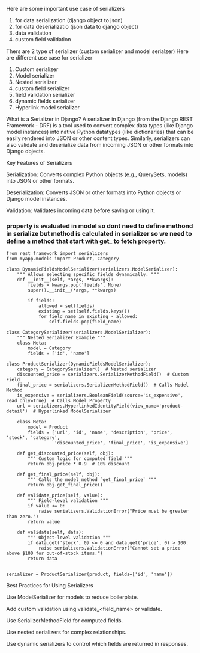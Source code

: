  Here are some important use case of serializers
1.  for data serialization (django object to json)
2. for data deserializatio (json data to django object)
3.  data validation 
4. custom field validation

Thers are 2 type of serializer (custom serializer and model serialzer)
Here are different use case for serializer
1. Custom serializer
2. Model serializer
3. Nested serializer
4. custom field serializer
5. field validation serializer
6. dynamic fields serializer
7. Hyperlink model serializer

What is a Serializer in Django?
A serializer in Django (from the Django REST Framework - DRF) is a tool used to convert complex data types (like Django model instances) into native Python datatypes (like dictionaries) that can be easily rendered into JSON or other content types. Similarly, serializers can also validate and deserialize data from incoming JSON or other formats into Django objects.

Key Features of Serializers

Serialization: Converts complex Python objects (e.g., QuerySets, models) into JSON or other formats.

Deserialization: Converts JSON or other formats into Python objects or Django model instances.

Validation: Validates incoming data before saving or using it.
### property is evaluated in model so dont need to define methond in serialize but method is calculated in serializer so we need to define a method that start with get_ to fetch property.
```
from rest_framework import serializers
from myapp.models import Product, Category

class DynamicFieldsModelSerializer(serializers.ModelSerializer):
    """ Allows selecting specific fields dynamically. """
    def __init__(self, *args, **kwargs):
        fields = kwargs.pop('fields', None)
        super().__init__(*args, **kwargs)

        if fields:
            allowed = set(fields)
            existing = set(self.fields.keys())
            for field_name in existing - allowed:
                self.fields.pop(field_name)

class CategorySerializer(serializers.ModelSerializer):
    """ Nested Serializer Example """
    class Meta:
        model = Category
        fields = ['id', 'name']

class ProductSerializer(DynamicFieldsModelSerializer):
    category = CategorySerializer()  # Nested serializer
    discounted_price = serializers.SerializerMethodField()  # Custom Field
    final_price = serializers.SerializerMethodField()  # Calls Model Method
    is_expensive = serializers.BooleanField(source='is_expensive', read_only=True)  # Calls Model Property
    url = serializers.HyperlinkedIdentityField(view_name='product-detail')  # Hyperlinked ModelSerializer

    class Meta:
        model = Product
        fields = ['url', 'id', 'name', 'description', 'price', 'stock', 'category', 
                  'discounted_price', 'final_price', 'is_expensive']

    def get_discounted_price(self, obj):
        """ Custom logic for computed field """
        return obj.price * 0.9  # 10% discount

    def get_final_price(self, obj):
        """ Calls the model method `get_final_price` """
        return obj.get_final_price()

    def validate_price(self, value):
        """ Field-level validation """
        if value <= 0:
            raise serializers.ValidationError("Price must be greater than zero.")
        return value

    def validate(self, data):
        """ Object-level validation """
        if data.get('stock', 0) <= 0 and data.get('price', 0) > 100:
            raise serializers.ValidationError("Cannot set a price above $100 for out-of-stock items.")
        return data


serializer = ProductSerializer(product, fields=['id', 'name'])
```
Best Practices for Using Serializers

Use ModelSerializer for models to reduce boilerplate.

Add custom validation using validate_<field_name> or validate.

Use SerializerMethodField for computed fields.

Use nested serializers for complex relationships.

Use dynamic serializers to control which fields are returned in responses.
